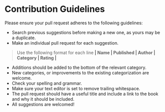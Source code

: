 # Contribution Guidelines
Please ensure your pull request adheres to the following guidelines:

* Search previous suggestions before making a new one, as yours may be a duplicate.
* Make an individual pull request for each suggestion.
> Use the following format for each line  **| Name   | Published | Author  | Category    | Rating |**
* Additions should be added to the bottom of the relevant category.
* New categories, or improvements to the existing categorization are welcome.
* Check your spelling and grammar.
* Make sure your text editor is set to remove trailing whitespace.
* The pull request should have a useful title and include a link to the book and why it should be included.
* All suggestions are welcomed!